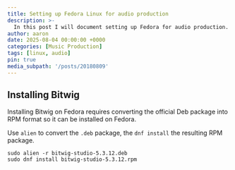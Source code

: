 ```yaml
---
title: Setting up Fedora Linux for audio production
description: >-
  In this post I will document setting up Fedora for audio production. I'll look at installing Bitwig, and optimising the system for audio. I'll also look at running VSTs via yabridge. 
author: aaron
date: 2025-08-04 00:00:00 +0000
categories: [Music Production]
tags: [linux, audio]
pin: true
media_subpath: '/posts/20180809'
---
```


## Installing Bitwig

Installing Bitwig on Fedora requires converting the official Deb package into RPM format so it can be installed on Fedora. 

Use `alien` to convert the `.deb` package, the `dnf install` the resulting RPM package.

```
sudo alien -r bitwig-studio-5.3.12.deb
sudo dnf install bitwig-studio-5.3.12.rpm
```